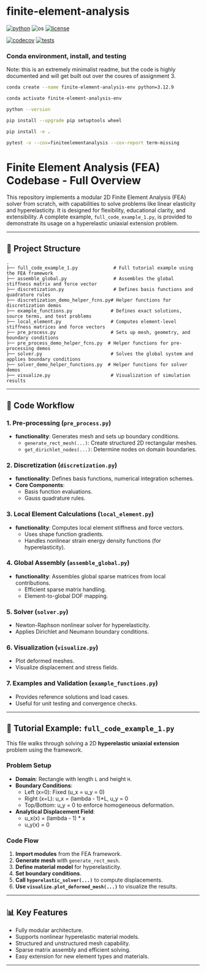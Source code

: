 # finite-element-analysis

[![python](https://img.shields.io/badge/python-3.12-blue.svg)](https://www.python.org/)
![os](https://img.shields.io/badge/os-ubuntu%20|%20macos%20|%20windows-blue.svg)
[![license](https://img.shields.io/badge/license-MIT-green.svg)](https://github.com/sandialabs/sibl#license)

[![codecov](https://codecov.io/gh/Lejeune-Lab-Graduate-Course-Materials/finite-element-analysis/graph/badge.svg?token=p5DMvJ6byO)](https://codecov.io/gh/Lejeune-Lab-Graduate-Course-Materials/finite-element-analysis)
[![tests](https://github.com/Lejeune-Lab-Graduate-Course-Materials/finite-element-analysis/actions/workflows/tests.yml/badge.svg)](https://github.com/Lejeune-Lab-Graduate-Course-Materials/finite-element-analysis/actions)


### Conda environment, install, and testing

Note: this is an extremely minimalist readme, but the code is highly documented and will get built out over the coures of assignment 3.

```bash
conda create --name finite-element-analysis-env python=3.12.9
```

```bash
conda activate finite-element-analysis-env
```

```bash
python --version
```

```bash
pip install --upgrade pip setuptools wheel
```

```bash
pip install -e .
```

```bash
pytest -v --cov=finiteelementanalysis --cov-report term-missing
```

# Finite Element Analysis (FEA) Codebase - Full Overview

This repository implements a modular 2D Finite Element Analysis (FEA) solver from scratch, with capabilities to solve problems like linear elasticity and hyperelasticity. It is designed for flexibility, educational clarity, and extensibility. A complete example, `full_code_example_1.py`, is provided to demonstrate its usage on a hyperelastic uniaxial extension problem.

---

## 📁 Project Structure

```
.
├── full_code_example_1.py             # Full tutorial example using the FEA framework
├── assemble_global.py                 # Assembles the global stiffness matrix and force vector
├── discretization.py                  # Defines basis functions and quadrature rules
├── discretization_demo_helper_fcns.py# Helper functions for discretization demos
├── example_functions.py              # Defines exact solutions, source terms, and test problems
├── local_element.py                  # Computes element-level stiffness matrices and force vectors
├── pre_process.py                    # Sets up mesh, geometry, and boundary conditions
├── pre_process_demo_helper_fcns.py  # Helper functions for pre-processing demos
├── solver.py                         # Solves the global system and applies boundary conditions
├── solver_demo_helper_functions.py  # Helper functions for solver demos
├── visualize.py                      # Visualization of simulation results
```

---

## 🚀 Code Workflow

### 1. Pre-processing (`pre_process.py`)
- **functionality**: Generates mesh and sets up boundary conditions.
  - `generate_rect_mesh(...)`: Create structured 2D rectangular meshes.
  - `get_dirichlet_nodes(...)`: Determine nodes on domain boundaries.

### 2. Discretization (`discretization.py`)
- **functionality**: Defines basis functions, numerical integration schemes.
- **Core Components**:
  - Basis function evaluations.
  - Gauss quadrature rules.

### 3. Local Element Calculations (`local_element.py`)
- **functionality**: Computes local element stiffness and force vectors.
  - Uses shape function gradients.
  - Handles nonlinear strain energy density functions (for hyperelasticity).

### 4. Global Assembly (`assemble_global.py`)
- **functionality**: Assembles global sparse matrices from local contributions.
  - Efficient sparse matrix handling.
  - Element-to-global DOF mapping.

### 5. Solver (`solver.py`)
  - Newton-Raphson nonlinear solver for hyperelasticity.
  - Applies Dirichlet and Neumann boundary conditions.

### 6. Visualization (`visualize.py`)
  - Plot deformed meshes.
  - Visualize displacement and stress fields.

### 7. Examples and Validation (`example_functions.py`)
- Provides reference solutions and load cases.
- Useful for unit testing and convergence checks.

---

## 📖 Tutorial Example: `full_code_example_1.py`

This file walks through solving a 2D **hyperelastic uniaxial extension** problem using the framework.

### Problem Setup
- **Domain**: Rectangle with length `L` and height `H`.
- **Boundary Conditions**:
  - Left (x=0): Fixed (u_x = u_y = 0)
  - Right (x=L): u_x = (lambda - 1)*L, u_y = 0
  - Top/Bottom: u_y = 0 to enforce homogeneous deformation.
- **Analytical Displacement Field**:
  - u_x(x) = (lambda - 1) * x
  - u_y(x) = 0

### Code Flow
1. **Import modules** from the FEA framework.
2. **Generate mesh** with `generate_rect_mesh`.
3. **Define material model** for hyperelasticity.
4. **Set boundary conditions**.
5. **Call `hyperelastic_solver(...)`** to compute displacements.
6. **Use `visualize.plot_deformed_mesh(...)`** to visualize the results.

---

## 📊 Key Features
- Fully modular architecture.
- Supports nonlinear hyperelastic material models.
- Structured and unstructured mesh capability.
- Sparse matrix assembly and efficient solving.
- Easy extension for new element types and materials.

---




